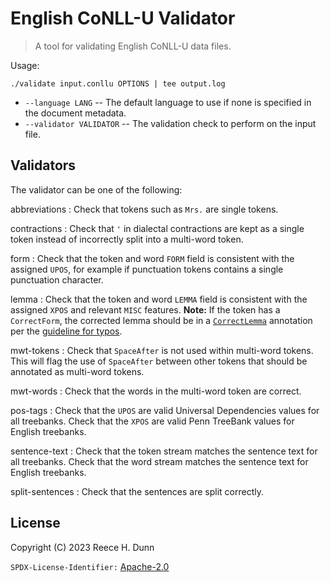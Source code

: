# English CoNLL-U Validator
> A tool for validating English CoNLL-U data files.

Usage:
```
./validate input.conllu OPTIONS | tee output.log
```

- `--language LANG` -- The default language to use if none is specified in the document metadata.
- `--validator VALIDATOR` -- The validation check to perform on the input file.

## Validators
The validator can be one of the following:

abbreviations
: Check that tokens such as `Mrs.` are single tokens.

contractions
: Check that `'` in dialectal contractions are kept as a single token instead of
  incorrectly split into a multi-word token.

form
: Check that the token and word `FORM` field is consistent with the assigned `UPOS`,
  for example if punctuation tokens contains a single punctuation character.

lemma
: Check that the token and word `LEMMA` field is consistent with the assigned `XPOS`
  and relevant `MISC` features. __Note:__ If the token has a `CorrectForm`, the corrected
  lemma should be in a [`CorrectLemma`](https://universaldependencies.org/misc.html#correctfeature)
  annotation per the [guideline for typos](https://universaldependencies.org/u/overview/typos.html).

mwt-tokens
: Check that `SpaceAfter` is not used within multi-word tokens. This will flag the use
  of `SpaceAfter` between other tokens that should be annotated as multi-word tokens.

mwt-words
: Check that the words in the multi-word token are correct.

pos-tags
: Check that the `UPOS` are valid Universal Dependencies values for all treebanks.
  Check that the `XPOS` are valid Penn TreeBank values for English treebanks.

sentence-text
: Check that the token stream matches the sentence text for all treebanks.
  Check that the word stream matches the sentence text for English treebanks.

split-sentences
: Check that the sentences are split correctly.

## License
Copyright (C) 2023 Reece H. Dunn

`SPDX-License-Identifier:` [Apache-2.0](LICENSE)

